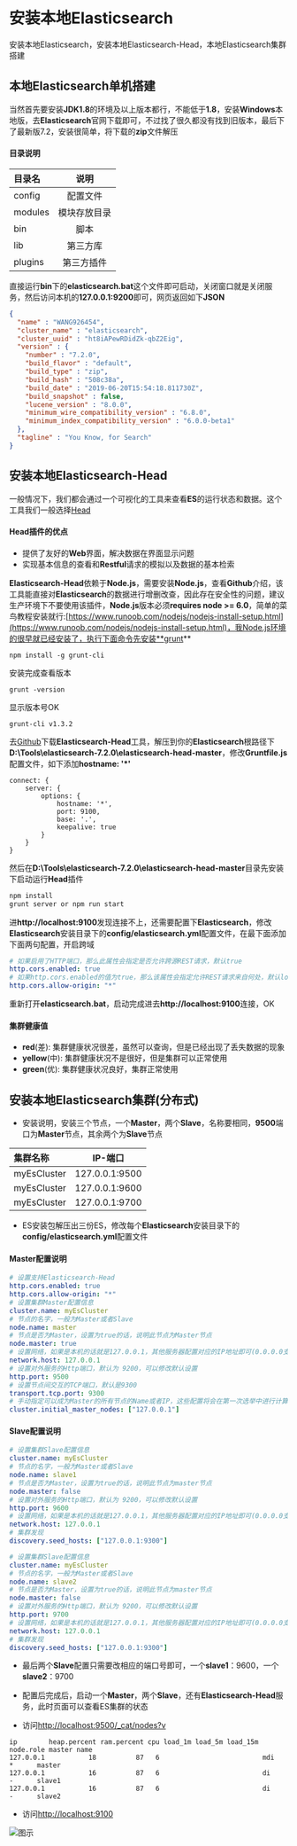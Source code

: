 # 安装本地Elasticsearch

安装本地Elasticsearch，安装本地Elasticsearch-Head，本地Elasticsearch集群搭建

## 本地Elasticsearch单机搭建

当然首先要安装**JDK1.8**的环境及以上版本都行，不能低于**1.8**，安装**Windows**本地版，去**Elasticsearch**官网下载即可，不过找了很久都没有找到旧版本，最后下了最新版7.2，安装很简单，将下载的**zip**文件解压

#### 目录说明

|目录名|说明|
|:- |:-: |
|config |配置文件 |
|modules |模块存放目录 |
|bin |脚本 |
|lib	 |第三方库 |
|plugins	 |第三方插件 |

直接运行**bin**下的**elasticsearch.bat**这个文件即可启动，关闭窗口就是关闭服务，然后访问本机的**127.0.0.1:9200**即可，网页返回如下**JSON**
```json
{
  "name" : "WANG926454",
  "cluster_name" : "elasticsearch",
  "cluster_uuid" : "ht8iAPewRDidZk-qbZ2Eig",
  "version" : {
    "number" : "7.2.0",
    "build_flavor" : "default",
    "build_type" : "zip",
    "build_hash" : "508c38a",
    "build_date" : "2019-06-20T15:54:18.811730Z",
    "build_snapshot" : false,
    "lucene_version" : "8.0.0",
    "minimum_wire_compatibility_version" : "6.8.0",
    "minimum_index_compatibility_version" : "6.0.0-beta1"
  },
  "tagline" : "You Know, for Search"
}
```

## 安装本地Elasticsearch-Head

一般情况下，我们都会通过一个可视化的工具来查看**ES**的运行状态和数据。这个工具我们一般选择[Head](https://github.com/mobz/elasticsearch-head)

#### Head插件的优点

* 提供了友好的**Web**界面，解决数据在界面显示问题
* 实现基本信息的查看和**Restful**请求的模拟以及数据的基本检索

**Elasticsearch-Head**依赖于**Node.js**，需要安装**Node.js**，查看**Github**介绍，该工具能直接对**Elasticsearch**的数据进行增删改查，因此存在安全性的问题，建议生产环境下不要使用该插件，**Node.js**版本必须**requires node >= 6.0**，简单的菜鸟教程安装就行:[https://www.runoob.com/nodejs/nodejs-install-setup.html](https://www.runoob.com/nodejs/nodejs-install-setup.html)，我Node.js环境的很早就已经安装了，执行下面命令先安装**grunt**

```base
npm install -g grunt-cli
```

安装完成查看版本

```base
grunt -version
```

显示版本号OK

```base
grunt-cli v1.3.2
```

去[Github](https://github.com/mobz/elasticsearch-head)下载**Elasticsearch-Head**工具，解压到你的**Elasticsearch**根路径下**D:\Tools\elasticsearch-7.2.0\elasticsearch-head-master**，修改**Gruntfile.js**配置文件，如下添加**hostname: '*'**

```base
connect: {
	server: {
		options: {
			hostname: '*',
			port: 9100,
			base: '.',
			keepalive: true
		}
	}
}
```

然后在**D:\Tools\elasticsearch-7.2.0\elasticsearch-head-master**目录先安装下启动运行**Head**插件

```javascript
npm install
grunt server or npm run start
```

进**http://localhost:9100**发现连接不上，还需要配置下**Elasticsearch**，修改**Elasticsearch**安装目录下的**config/elasticsearch.yml**配置文件，在最下面添加下面两句配置，开启跨域

```yml
# 如果启用了HTTP端口，那么此属性会指定是否允许跨源REST请求，默认true
http.cors.enabled: true
# 如果http.cors.enabled的值为true，那么该属性会指定允许REST请求来自何处，默认localhost
http.cors.allow-origin: "*"
```

重新打开**elasticsearch.bat**，启动完成进去**http://localhost:9100**连接，OK

#### 集群健康值

* **red**(差): 集群健康状况很差，虽然可以查询，但是已经出现了丢失数据的现象
* **yellow**(中): 集群健康状况不是很好，但是集群可以正常使用
* **green**(优): 集群健康状况良好，集群正常使用

## 安装本地Elasticsearch集群(分布式)

* 安装说明，安装三个节点，一个**Master**，两个**Slave**，名称要相同，**9500**端口为**Master**节点，其余两个为**Slave**节点

|集群名称|IP-端口|
|:- |:-: |
|myEsCluster |127.0.0.1:9500 |
|myEsCluster |127.0.0.1:9600 |
|myEsCluster |127.0.0.1:9700 |

* ES安装包解压出三份ES，修改每个**Elasticsearch**安装目录下的**config/elasticsearch.yml**配置文件

#### Master配置说明

```yml
# 设置支持Elasticsearch-Head
http.cors.enabled: true
http.cors.allow-origin: "*"
# 设置集群Master配置信息
cluster.name: myEsCluster
# 节点的名字，一般为Master或者Slave
node.name: master
# 节点是否为Master，设置为true的话，说明此节点为Master节点
node.master: true
# 设置网络，如果是本机的话就是127.0.0.1，其他服务器配置对应的IP地址即可(0.0.0.0支持外网访问)
network.host: 127.0.0.1
# 设置对外服务的Http端口，默认为 9200，可以修改默认设置
http.port: 9500
# 设置节点间交互的TCP端口，默认是9300
transport.tcp.port: 9300
# 手动指定可以成为Master的所有节点的Name或者IP，这些配置将会在第一次选举中进行计算
cluster.initial_master_nodes: ["127.0.0.1"]
```

#### Slave配置说明

```yml
# 设置集群Slave配置信息
cluster.name: myEsCluster
# 节点的名字，一般为Master或者Slave
node.name: slave1
# 节点是否为Master，设置为true的话，说明此节点为master节点
node.master: false
# 设置对外服务的Http端口，默认为 9200，可以修改默认设置
http.port: 9600
# 设置网络，如果是本机的话就是127.0.0.1，其他服务器配置对应的IP地址即可(0.0.0.0支持外网访问)
network.host: 127.0.0.1
# 集群发现
discovery.seed_hosts: ["127.0.0.1:9300"]
```

```yml
# 设置集群Slave配置信息
cluster.name: myEsCluster
# 节点的名字，一般为Master或者Slave
node.name: slave2
# 节点是否为Master，设置为true的话，说明此节点为master节点
node.master: false
# 设置对外服务的Http端口，默认为 9200，可以修改默认设置
http.port: 9700
# 设置网络，如果是本机的话就是127.0.0.1，其他服务器配置对应的IP地址即可(0.0.0.0支持外网访问)
network.host: 127.0.0.1
# 集群发现
discovery.seed_hosts: ["127.0.0.1:9300"]
```

* 最后两个**Slave**配置只需要改相应的端口号即可，一个**slave1**：9600，一个**slave2**：9700

* 配置后完成后，启动一个**Master**，两个**Slave**，还有**Elasticsearch-Head**服务，此时页面可以查看ES集群的状态

* 访问[http://localhost:9500/_cat/nodes?v](http://localhost:9500/_cat/nodes?v)

```
ip        heap.percent ram.percent cpu load_1m load_5m load_15m node.role master name
127.0.0.1           18          87   6                          mdi       *      master
127.0.0.1           16          87   6                          di        -      slave1
127.0.0.1           16          87   6                          di        -      slave2
```

* 访问[http://localhost:9100](http://localhost:9100)

![图示](https://docs.dolyw.com/Project/Elasticsearch/image/20190802001.png)